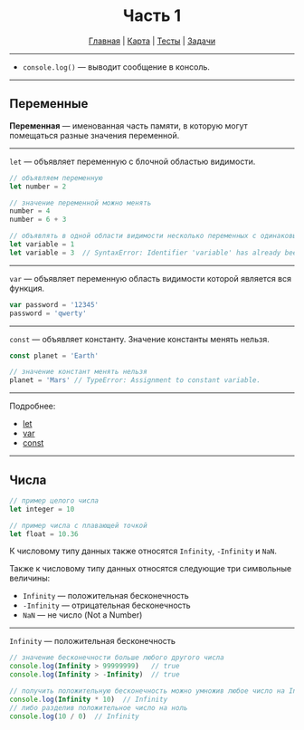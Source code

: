 <div align="center">

# Часть 1

[Главная](https://github.com/dollaween/junior-roadmap/)
|
[Карта](/roadmap/README.md)
|
[Тесты](/tests/README.md)
|
[Задачи](/tasks/README.md)

</div>

---

* `console.log()` — выводит сообщение в консоль.

---

## Переменные
**Переменная** — именованная часть памяти, в которую могут помещаться разные значения переменной.

---

`let` — объявляет переменную с блочной областью видимости.

```js
// объявляем переменную
let number = 2

// значение переменной можно менять
number = 4
number = 6 + 3

// объявлять в одной области видимости несколько переменных с одинаковым именем нельзя
let variable = 1
let variable = 3  // SyntaxError: Identifier 'variable' has already been declared
```

---

`var` — объявляет переменную область видимости которой является вся функция.

```js
var password = '12345'
password = 'qwerty'
```

---

`const` — объявляет константу. Значение константы менять нельзя.

```js
const planet = 'Earth'

// значение констант менять нельзя
planet = 'Mars' // TypeError: Assignment to constant variable.
```

---

Подробнее:
* [let](https://developer.mozilla.org/ru/docs/Web/JavaScript/Reference/Statements/let)
* [var](https://developer.mozilla.org/ru/docs/Web/JavaScript/Reference/Statements/var)
* [const](https://developer.mozilla.org/ru/docs/Web/JavaScript/Reference/Statements/const)

---


## Числа

```js
// пример целого числа
let integer = 10

// пример числа с плавающей точкой
let float = 10.36
```

К числовому типу данных также относятся `Infinity`, `-Infinity` и `NaN`.

Также к числовому типу данных относятся следующие три символьные величины:
* `Infinity` — положительная бесконечность
* `-Infinity` — отрицательная бесконечность
* `NaN` — не число (Not a Number)

---

`Infinity` — положительная бесконечность

```js
// значение бесконечности больше любого другого числа
console.log(Infinity > 99999999)   // true
console.log(Infinity > -Infinity)  // true

// получить положительную бесконечность можно умножив любое число на Infinity
console.log(Infinity * 10)  // Infinity
// либо разделив положительное число на ноль
console.log(10 / 0)  // Infinity
```

















